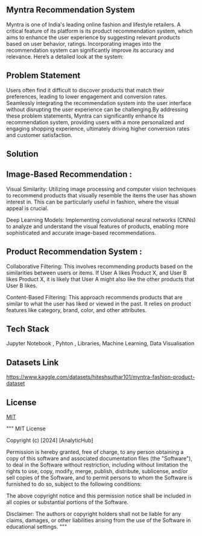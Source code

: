 
## Myntra Recommendation System
Myntra is one of India's leading online fashion and lifestyle retailers. A critical feature of its platform is its product recommendation system, which aims to enhance the user experience by suggesting relevant products based on user behavior, ratings. Incorporating images into the recommendation system can significantly improve its accuracy and relevance. Here’s a detailed look at the system:

## Problem Statement
Users often find it difficult to discover products that match their preferences, leading to lower engagement and conversion rates. Seamlessly integrating the recommendation system into the user interface without disrupting the user experience can be challenging.By addressing these problem statements, Myntra can significantly enhance its recommendation system, providing users with a more personalized and engaging shopping experience, ultimately driving higher conversion rates and customer satisfaction.

## Solution
## Image-Based Recommendation :

Visual Similarity: Utilizing image processing and computer vision techniques to recommend products that visually resemble the items the user has shown interest in. This can be particularly useful in fashion, where the visual appeal is crucial.

Deep Learning Models: Implementing convolutional neural networks (CNNs) to analyze and understand the visual features of products, enabling more sophisticated and accurate image-based recommendations.

## Product Recommendation System :

Collaborative Filtering: This involves recommending products based on the similarities between users or items. If User A likes Product X, and User B likes Product X, it is likely that User A might also like the other products that User B likes.

Content-Based Filtering: This approach recommends products that are similar to what the user has liked or viewed in the past. It relies on product features like category, brand, color, and other attributes.


## Tech Stack
Jupyter Notebook , Pyhton , Libraries, Machine Learning, Data Visualisation

## Datasets Link
https://www.kaggle.com/datasets/hiteshsuthar101/myntra-fashion-product-dataset


## License

[MIT](https://choosealicense.com/licenses/mit/)

"""
MIT License

Copyright (c) [2024] [AnalyticHub]

Permission is hereby granted, free of charge, to any person obtaining a copy
of this software and associated documentation files (the "Software"), to deal
in the Software without restriction, including without limitation the rights
to use, copy, modify, merge, publish, distribute, sublicense, and/or sell
copies of the Software, and to permit persons to whom the Software is
furnished to do so, subject to the following conditions:

The above copyright notice and this permission notice shall be included in all
copies or substantial portions of the Software.

Disclaimer: The authors or copyright holders shall not be liable for any claims, damages, or other liabilities arising from the use of the Software in educational settings.
"""
